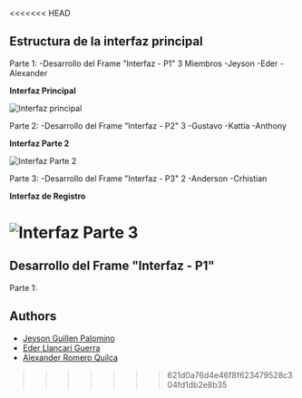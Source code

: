 <<<<<<< HEAD
## Estructura de la interfaz principal

Parte 1:
-Desarrollo del Frame "Interfaz - P1"
3 Miembros
-Jeyson
-Eder
-Alexander

**Interfaz Principal**

![Interfaz principal](https://i.ibb.co/FwbyJmH/INTERFAZ-P1.png)

Parte 2:
-Desarrollo del Frame "Interfaz - P2"
3
-Gustavo
-Kattia
-Anthony

**Interfaz Parte 2**

![Interfaz Parte 2](https://i.ibb.co/YB0gR19/carga.png)

Parte 3:
-Desarrollo del Frame "Interfaz - P3"
2
-Anderson
-Crhistian

**Interfaz de Registro**

![Interfaz Parte 3](https://i.ibb.co/YB0gR19/carga.png)
=======
## Desarrollo del Frame "Interfaz - P1"

Parte 1:

## Authors

- [Jeyson Guillen Palomino](https://github.com/EderLG2020)
- [Eder Llancari Guerra](https://github.com/EderLG2020)
- [Alexander Romero Quilca](https://github.com/EderLG2020)
>>>>>>> 621d0a76d4e46f8f623479528c304fd1db2e8b35
